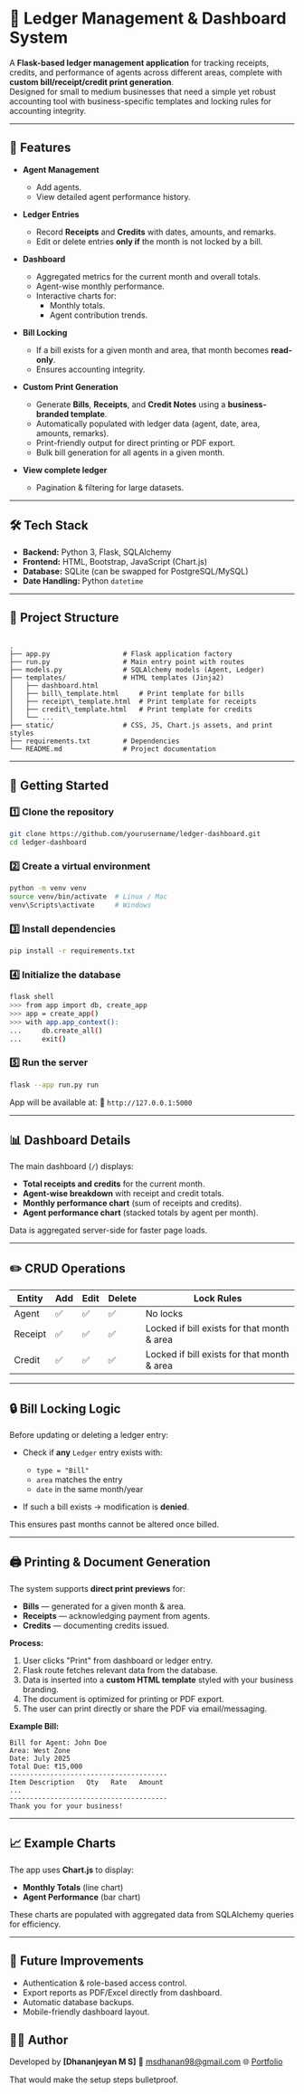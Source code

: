 # 📒 Ledger Management & Dashboard System

A **Flask-based ledger management application** for tracking receipts, credits, and performance of agents across different areas, complete with **custom bill/receipt/credit print generation**.  
Designed for small to medium businesses that need a simple yet robust accounting tool with business-specific templates and locking rules for accounting integrity.

---

## 📌 Features

- **Agent Management**
  - Add agents.
  - View detailed agent performance history.

- **Ledger Entries**
  - Record **Receipts** and **Credits** with dates, amounts, and remarks.
  - Edit or delete entries **only if** the month is not locked by a bill.

- **Dashboard**
  - Aggregated metrics for the current month and overall totals.
  - Agent-wise monthly performance.
  - Interactive charts for:
    - Monthly totals.
    - Agent contribution trends.

- **Bill Locking**
  - If a bill exists for a given month and area, that month becomes **read-only**.
  - Ensures accounting integrity.

- **Custom Print Generation**
  - Generate **Bills**, **Receipts**, and **Credit Notes** using a **business-branded template**.
  - Automatically populated with ledger data (agent, date, area, amounts, remarks).
  - Print-friendly output for direct printing or PDF export.
  - Bulk bill generation for all agents in a given month.

- **View complete ledger**
  - Pagination & filtering for large datasets.
---

## 🛠 Tech Stack

- **Backend:** Python 3, Flask, SQLAlchemy
- **Frontend:** HTML, Bootstrap, JavaScript (Chart.js)
- **Database:** SQLite (can be swapped for PostgreSQL/MySQL)
- **Date Handling:** Python `datetime`

---

## 📂 Project Structure

```

.
├── app.py                  # Flask application factory
├── run.py                  # Main entry point with routes
├── models.py               # SQLAlchemy models (Agent, Ledger)
├── templates/              # HTML templates (Jinja2)
│   ├── dashboard.html
│   ├── bill\_template.html     # Print template for bills
│   ├── receipt\_template.html  # Print template for receipts
│   ├── credit\_template.html   # Print template for credits
│   └── ...
├── static/                 # CSS, JS, Chart.js assets, and print styles
├── requirements.txt        # Dependencies
└── README.md               # Project documentation

````

---

## 🚀 Getting Started

### 1️⃣ Clone the repository
```bash
git clone https://github.com/yourusername/ledger-dashboard.git
cd ledger-dashboard
````

### 2️⃣ Create a virtual environment

```bash
python -m venv venv
source venv/bin/activate  # Linux / Mac
venv\Scripts\activate     # Windows
```

### 3️⃣ Install dependencies

```bash
pip install -r requirements.txt
```

### 4️⃣ Initialize the database

```bash
flask shell
>>> from app import db, create_app
>>> app = create_app()
>>> with app.app_context():
...     db.create_all()
...     exit()
```

### 5️⃣ Run the server

```bash
flask --app run.py run
```

App will be available at:
📍 `http://127.0.0.1:5000`

---

## 📊 Dashboard Details

The main dashboard (`/`) displays:

* **Total receipts and credits** for the current month.
* **Agent-wise breakdown** with receipt and credit totals.
* **Monthly performance chart** (sum of receipts and credits).
* **Agent performance chart** (stacked totals by agent per month).

Data is aggregated server-side for faster page loads.

---

## ✏️ CRUD Operations

| Entity  | Add | Edit | Delete | Lock Rules                                  |
| ------- | --- | ---- | ------ | ------------------------------------------- |
| Agent   | ✅   | ✅    | ✅      | No locks                                    |
| Receipt | ✅   | ✅    | ✅      | Locked if bill exists for that month & area |
| Credit  | ✅   | ✅    | ✅      | Locked if bill exists for that month & area |

---

## 🔒 Bill Locking Logic

Before updating or deleting a ledger entry:

* Check if **any** `Ledger` entry exists with:

  * `type = "Bill"`
  * `area` matches the entry
  * `date` in the same month/year
* If such a bill exists → modification is **denied**.

This ensures past months cannot be altered once billed.

---

## 🖨 Printing & Document Generation

The system supports **direct print previews** for:

* **Bills** — generated for a given month & area.
* **Receipts** — acknowledging payment from agents.
* **Credits** — documenting credits issued.

**Process:**

1. User clicks "Print" from dashboard or ledger entry.
2. Flask route fetches relevant data from the database.
3. Data is inserted into a **custom HTML template** styled with your business branding.
4. The document is optimized for printing or PDF export.
5. The user can print directly or share the PDF via email/messaging.

**Example Bill:**

```
Bill for Agent: John Doe
Area: West Zone
Date: July 2025
Total Due: ₹15,000
---------------------------------------
Item Description   Qty   Rate   Amount
...
---------------------------------------
Thank you for your business!
```

---

## 📈 Example Charts

The app uses **Chart.js** to display:

* **Monthly Totals** (line chart)
* **Agent Performance** (bar chart)

These charts are populated with aggregated data from SQLAlchemy queries for efficiency.

---

## 🧩 Future Improvements

* Authentication & role-based access control.
* Export reports as PDF/Excel directly from dashboard.
* Automatic database backups.
* Mobile-friendly dashboard layout.

## 👨‍💻 Author

Developed by **\[Dhananjeyan M S]**
📧 [msdhanan98@gmail.com](mailto:msdhanan98@example.com)
🌐 [Portfolio](https://unimad.notion.site/Dhananjeyan-M-S-e9b2328ee41c4acdae01421360580e76)

That would make the setup steps bulletproof.
```
